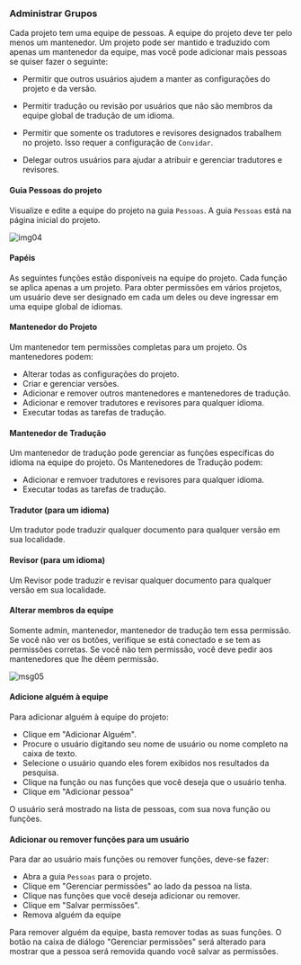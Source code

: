 ### Administrar Grupos

Cada projeto tem uma equipe de pessoas. A equipe do projeto deve ter pelo menos um mantenedor. Um projeto pode ser mantido e traduzido com apenas um mantenedor da equipe, mas você pode adicionar mais pessoas se quiser fazer o seguinte:

* Permitir que outros usuários ajudem a manter as configurações do projeto e da versão.

* Permitir tradução ou revisão por usuários que não são membros da equipe global de tradução de um idioma.

* Permitir que somente os tradutores e revisores designados trabalhem no projeto. Isso requer a configuração de `Convidar`.

* Delegar outros usuários para ajudar a atribuir e gerenciar tradutores e revisores.

#### Guia Pessoas do projeto
Visualize e edite a equipe do projeto na guia `Pessoas`. A guia `Pessoas` está na página inicial do projeto.

![img04](http://docs.zanata.org/en/release/images/project-view-people.png)

#### Papéis
As seguintes funções estão disponíveis na equipe do projeto. Cada função se aplica apenas a um projeto. Para obter permissões em vários projetos, um usuário deve ser designado em cada um deles ou deve ingressar em uma equipe global de idiomas.

#### Mantenedor do Projeto
Um mantenedor tem permissões completas para um projeto. Os mantenedores podem:

* Alterar todas as configurações do projeto.
* Criar e gerenciar versões.
* Adicionar e remover outros mantenedores e mantenedores de tradução.
* Adicionar e remover tradutores e revisores para qualquer idioma.
* Executar todas as tarefas de tradução.

#### Mantenedor de Tradução
Um mantenedor de tradução pode gerenciar as funções específicas do idioma na equipe do projeto. Os Mantenedores de Tradução podem:

* Adicionar e remvoer tradutores e revisores para qualquer idioma.
* Executar todas as tarefas de tradução.

#### Tradutor (para um idioma)
Um tradutor pode traduzir qualquer documento para qualquer versão em sua localidade.

#### Revisor (para um idioma)
Um Revisor pode traduzir e revisar qualquer documento para qualquer versão em sua localidade.

#### Alterar membros da equipe
Somente admin, mantenedor, mantenedor de tradução tem essa permissão. Se você não ver os botões, verifique se está conectado e se tem as permissões corretas. Se você não tem permissão, você deve pedir aos mantenedores que lhe dêem permissão.

![msg05](http://docs.zanata.org/en/release/images/project-people-manage-permissions.png)

#### Adicione alguém à equipe
Para adicionar alguém à equipe do projeto:

* Clique em "Adicionar Alguém".
* Procure o usuário digitando seu nome de usuário ou nome completo na caixa de texto.
* Selecione o usuário quando eles forem exibidos nos resultados da pesquisa.
* Clique na função ou nas funções que você deseja que o usuário tenha.
* Clique em "Adicionar pessoa"

O usuário será mostrado na lista de pessoas, com sua nova função ou funções.

#### Adicionar ou remover funções para um usuário
Para dar ao usuário mais funções ou remover funções, deve-se fazer:

* Abra a guia `Pessoas` para o projeto.
* Clique em "Gerenciar permissões" ao lado da pessoa na lista.
* Clique nas funções que você deseja adicionar ou remover.
* Clique em "Salvar permissões".
* Remova alguém da equipe

Para remover alguém da equipe, basta remover todas as suas funções. O botão na caixa de diálogo "Gerenciar permissões" será alterado para mostrar que a pessoa será removida quando você salvar as permissões.
